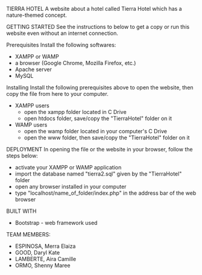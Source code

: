 TIERRA HOTEL
A website about a hotel called Tierra Hotel which has a nature-themed concept.

GETTING STARTED
See the instructions to below to get a copy or run this website even without an internet connection.

Prerequisites
Install the following softwares:
* XAMPP or WAMP
* a browser (Google Chrome, Mozilla Firefox, etc.)
* Apache server
* MySQL

Installing
Install the following prerequisites above to open the website, then copy the file from here to your computer.
* XAMPP users
  - open the xampp folder located in C Drive
  - open htdocs folder, save/copy the "TierraHotel" folder on it
* WAMP users
  - open the wamp folder located in your computer's C Drive
  - open the www folder, then save/copy the "TierraHotel" folder on it

DEPLOYMENT
In opening the file or the website in your browser, follow the steps below:
* activate your XAMPP or WAMP application
* import the database named "tierra2.sql" given by the "TierraHotel" folder
* open any browser installed in your computer
* type "localhost/name_of_folder/index.php" in the address bar of the web browser

BUILT WITH
* Bootstrap - web framework used

TEAM MEMBERS:
* ESPINOSA, Merra Elaiza
* GOOD, Daryl Kate
* LAMBERTE, Aira Camille
* ORMO, Shenny Maree
